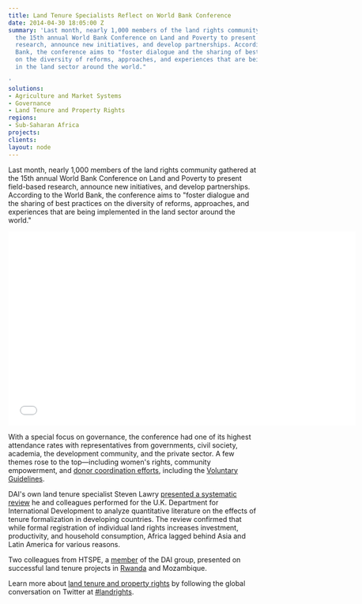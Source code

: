 ```yaml
---
title: Land Tenure Specialists Reflect on World Bank Conference
date: 2014-04-30 18:05:00 Z
summary: 'Last month, nearly 1,000 members of the land rights community gathered at
  the 15th annual World Bank Conference on Land and Poverty to present field-based
  research, announce new initiatives, and develop partnerships. According to the World
  Bank, the conference aims to "foster dialogue and the sharing of best practices
  on the diversity of reforms, approaches, and experiences that are being implemented
  in the land sector around the world."

'
solutions:
- Agriculture and Market Systems
- Governance
- Land Tenure and Property Rights
regions:
- Sub-Saharan Africa
projects: 
clients: 
layout: node
---
```


Last month, nearly 1,000 members of the land rights community gathered at the 15th annual World Bank Conference on Land and Poverty to present field-based research, announce new initiatives, and develop partnerships. According to the World Bank, the conference aims to "foster dialogue and the sharing of best practices on the diversity of reforms, approaches, and experiences that are being implemented in the land sector around the world."

<iframe allowfullscreen="" frameborder="0" height="394" mozallowfullscreen="" src="//player.vimeo.com/video/93401680" webkitallowfullscreen="" width="703"></iframe>

With a special focus on governance, the conference had one of its highest attendance rates with representatives from governments, civil society, academia, the development community, and the private sector. A few themes rose to the top—including women's rights, community empowerment, and [donor coordination efforts][1], including the [Voluntary Guidelines][2].

DAI's own land tenure specialist Steven Lawry [presented a systematic review][3] he and colleagues performed for the U.K. Department for International Development to analyze quantitative literature on the effects of tenure formalization in developing countries. The review confirmed that while formal registration of individual land rights increases investment, productivity, and household consumption, Africa lagged behind Asia and Latin America for various reasons.

Two colleagues from HTSPE, a [member][4] of the DAI group, presented on successful land tenure projects in [Rwanda][5] and Mozambique.

Learn more about [land tenure and property rights][6] by following the global conversation on Twitter at [#landrights][7].

[1]: http://www.theguardian.com/global-development-professionals-network/dai-partner-zone/grading-donors-on-land-rights
[2]: http://www.fao.org/nr/tenure/voluntary-guidelines/en/
[3]: https://www.facebook.com/photo.php?v=10152345431540797&set=vb.70185985796&type=3&theater
[4]: /news/dai-joins-forces-international-development-consultancy-htspe-ltd
[5]: https://www.facebook.com/photo.php?v=10152343353875797&set=vb.70185985796&type=3&theater
[6]: /our-work/solutions/environment-and-energy/land-tenure
[7]: https://twitter.com/search?f=realtime&q=%23landrights&src=typd
